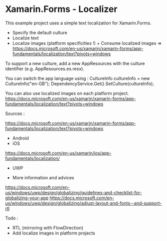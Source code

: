 # Xamarin.Forms - Localizer

This example project uses a simple text localization for Xamarin.Forms.

- Specify the default culture
- Localize text
- Localize images (platform specificities !) + Consume localized images
=> https://docs.microsoft.com/en-us/xamarin/xamarin-forms/app-fundamentals/localization/text?pivots=windows

To support a new culture, add a new AppResources with the culture identifier (e.g. AppResources.es.resx).

You can switch the app language using : 
CultureInfo cultureInfo = new CultureInfo("en-GB");
DependencyService.Get<ILocalizer>().SetCulture(cultureInfo);

You can also use localized images on each platform project.
https://docs.microsoft.com/en-us/xamarin/xamarin-forms/app-fundamentals/localization/text?pivots=windows


Sources : 

https://docs.microsoft.com/en-us/xamarin/xamarin-forms/app-fundamentals/localization/text?pivots=windows

 - Android
 - iOS
 
 https://docs.microsoft.com/en-us/xamarin/ios/app-fundamentals/localization/

 
 
 - UWP
 
 
 - More information and advices
 
 https://docs.microsoft.com/en-us/windows/uwp/design/globalizing/guidelines-and-checklist-for-globalizing-your-app
 https://docs.microsoft.com/en-us/windows/uwp/design/globalizing/adjust-layout-and-fonts--and-support-rtl
 
 
 Todo :
 - RTL (mirroring with FlowDirection)
 - Add localize images in platform projects